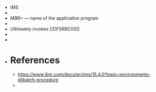 - IMS
-
- MBR=  — name of the application program
-
- Ultimately invokes [[DFSRRC00]]
-
-
- # References
	- https://www.ibm.com/docs/en/ims/15.4.0?topic=environments-dlibatch-procedure
	-